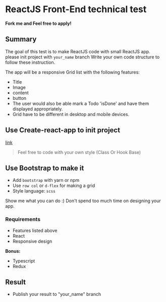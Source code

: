 # ReactJS Front-End technical test
**Fork me and Feel free to apply!**

## Summary
The goal of this test is to make ReactJS code with small ReactJS app. please init project with `your_name` branch 
Write your own code structure to follow these instruction.

The app will be a responsive Grid list with the following features:
- Title
- Image
- content
- button
- The user would also be able mark a Todo 'isDone' and have them displayed appropriately.
- Grid have to be different in desktop and mobile devices.

## Use Create-react-app to init project
[link](https://create-react-app.dev/)
>Feel free to code with your own style (Class Or Hook Base)

## Use Bootstrap to make it

- Add `bootstrap` with yarn or npm
- Use `row col` or `d-flex` for making a grid
- Style language: `scss`

Show me what you can do :) Don't spend too much time on designing your app.

### Requirements
- Features listed above
- React
- Responsive design

**Bonus:** 
- Typescript 
- Redux


## Result
- Publish your result to "your_name" branch

